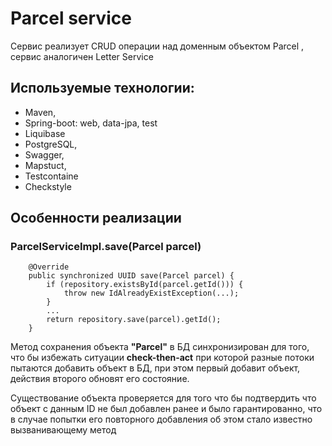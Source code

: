 # Parcel service
Сервис реализует CRUD операции над доменным объектом Parcel , сервис аналогичен Letter Service

## Используемые технологии:
- Maven,
- Spring-boot: web, data-jpa, test
- Liquibase
- PostgreSQL,
- Swagger,
- Mapstuct,
- Testcontaine
- Checkstyle

## Особенности реализации
### ParcelServiceImpl.save(Parcel parcel)
````
    @Override
    public synchronized UUID save(Parcel parcel) {
        if (repository.existsById(parcel.getId())) {
            throw new IdAlreadyExistException(...);
        }
        ...
        return repository.save(parcel).getId();
    }
````
Метод сохранения объекта <b>"Parcel"</b> в БД синхронизирован для того, что бы избежать ситуации <b>check-then-act</b> при которой
разные потоки пытаются добавить объект в БД, при этом первый добавит объект, действия второго обновят его состояние.

Существование объекта проверяется для того что бы подтвердить что объект с данным ID не был добавлен ранее
и было гарантированно, что в случае попытки его повторного добавления об этом стало известно вызванивающему метод